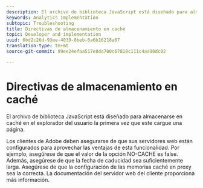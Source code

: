 ```yaml
---
description: El archivo de biblioteca JavaScript está diseñado para almacenarse en caché en el explorador del usuario la primera vez que este cargue una página.
keywords: Analytics Implementation
subtopic: Troubleshooting
title: Directivas de almacenamiento en caché
topic: Developer and implementation
uuid: 6bd2c26d-93ee-4039-8beb-6a6b16218a07
translation-type: tm+mt
source-git-commit: 99ee24efaa517e8da700c67818c111c4aa90dc02

---
```



# Directivas de almacenamiento en caché

El archivo de biblioteca JavaScript está diseñado para almacenarse en caché en el explorador del usuario la primera vez que este cargue una página.

Los clientes de Adobe deben asegurarse de que sus servidores web están configurados para aprovechar las ventajas de esta funcionalidad. Por ejemplo, asegúrese de que el valor de la opción NO-CACHE es false. Además, asegúrese de que la fecha de caducidad sea suficientemente larga. Asegúrese de que la configuración de las memorias caché en proxy sea la correcta. La documentación del servidor web del cliente proporciona más información.
